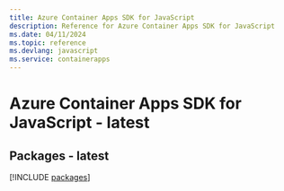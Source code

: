 ```yaml
---
title: Azure Container Apps SDK for JavaScript
description: Reference for Azure Container Apps SDK for JavaScript
ms.date: 04/11/2024
ms.topic: reference
ms.devlang: javascript
ms.service: containerapps
---
```

# Azure Container Apps SDK for JavaScript - latest
## Packages - latest
[!INCLUDE [packages](container-apps-index.md)]